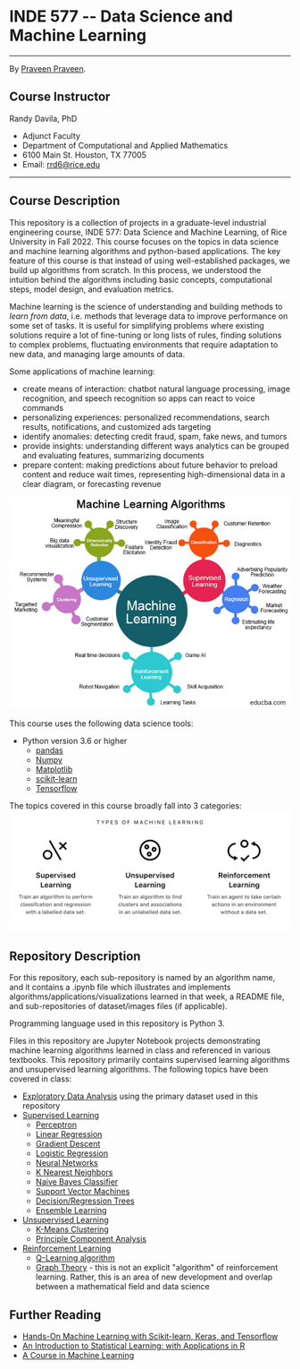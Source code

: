 # INDE 577 -- Data Science and Machine Learning

---
By [Praveen Praveen](https://github.com/ppunia74).

## Course Instructor
Randy Davila, PhD
- Adjunct Faculty
- Department of Computational and Applied Mathematics
- 6100 Main St. Houston, TX 77005
- Email: rrd6@rice.edu
---

## Course Description

This repository is a collection of projects in a graduate-level industrial engineering course, INDE 577: Data Science and Machine Learning, of Rice University in Fall 2022. This course focuses on the topics in data science and machine learning algorithms and python-based applications. The key feature of this course is that instead of using well-established packages, we build up algorithms from scratch. In this process, we understood the intuition behind the algorithms including basic concepts, computational steps, model design, and evaluation metrics. 

Machine learning is the science of understanding and building methods to *learn from data*, i.e. methods that leverage data to improve performance on some set of tasks. It is useful for simplifying problems where existing solutions require a lot of fine-tuning or long lists of rules, finding solutions to complex problems, fluctuating environments that require adaptation to new data, and managing large amounts of data.

Some applications of machine learning:
- create means of interaction: chatbot natural language processing, image recognition, and speech recognition so apps can react to voice commands
- personalizing experiences: personalized recommendations, search results, notifications, and customized ads targeting
- identify anomalies: detecting credit fraud, spam, fake news, and tumors
- provide insights: understanding different ways analytics can be grouped and evaluating features, summarizing documents
- prepare content: making predictions about future behavior to preload content and reduce wait times, representing high-dimensional data in a clear diagram, or forecasting revenue

![image](https://github.com/ppunia74/INDE-577_Fall2022/blob/main/Image/ML_algorithm.png)

This course uses the following data science tools:
- Python version 3.6 or higher
  - [pandas](https://pandas.pydata.org/docs/user_guide/index.html)
  - [Numpy](https://numpy.org/doc/stable/)
  - [Matplotlib](https://matplotlib.org/stable/contents.html)
  - [scikit-learn](https://scikit-learn.org/stable/user_guide.html)
  - [Tensorflow](https://www.tensorflow.org/api_docs/python/tf/all_symbols)

The topics covered in this course broadly fall into 3 categories: 
![image](https://github.com/ppunia74/INDE-577_Fall2022/blob/main/Image/types_of_ML.png)

## Repository Description

For this repository, each sub-repository is named by an algorithm name, and it contains a .ipynb file which illustrates and implements algorithms/applications/visualizations learned in that week, a README file, and sub-repositories of dataset/images files (if applicable).

Programming language used in this repository is Python 3.

Files in this repository are Jupyter Notebook projects demonstrating machine learning algorithms learned in class and referenced in various textbooks. This repository primarily contains supervised learning algorithms and unsupervised learning algorithms.
The following topics have been covered in class:

- [Exploratory Data Analysis]() using the primary dataset used in this repository
- [Supervised Learning]()
  - [Perceptron]()
  - [Linear Regression]()
  - [Gradient Descent]()
  - [Logistic Regression]()
  - [Neural Networks]()
  - [K Nearest Neighbors]()
  - [Naive Bayes Classifier]()
  - [Support Vector Machines]()
  - [Decision/Regression Trees]()
  - [Ensemble Learning]()
- [Unsupervised Learning]()
  - [K-Means Clustering]()
  - [Principle Component Analysis]()
- [Reinforcement Learning]()
  - [Q-Learning algorithm]()
  - [Graph Theory]() - this is not an explicit "algorithm" of reinforcement learning. Rather, this is an area of new development and overlap between a mathematical field and data science

<!-- The examples and implementations of algorithms in this repository will specifically focus on the context of Human Resources Analytics, which is a growing area in business representing the use of data science and machine learning in the context of Human Resources. More detals on HR analytics can be found [here](https://lesley.edu/article/how-hr-analytics-are-changing-business).
 -->


## Further Reading
- [Hands-On Machine Learning with Scikit-learn, Keras, and Tensorflow](https://www.amazon.com/Hands-Machine-Learning-Scikit-Learn-TensorFlow/dp/1492032646)
- [An Introduction to Statistical Learning: with Applications in R](https://www.statlearning.com/)
- [A Course in Machine Learning](http://ciml.info/)